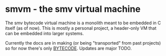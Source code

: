 # smvm - the smv virtual machine

The smv bytecode virtual machine is a monolith meant to be embedded in C
itself (as of now). This is mostly a personal project, a header-only VM
that can be embedded into larger systems.

Currently the docs are in making (or being "transported" from past
projects) so for now there's only [BYTECODE](./docs/BYTECODE.md). Updates
are major TODO.

